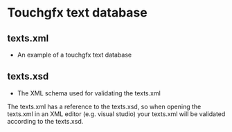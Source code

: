 # Touchgfx text database
## texts.xml
 - An example of a touchgfx text database
## texts.xsd
 - The XML schema used for validating the texts.xml

The texts.xml has a reference to the texts.xsd, so when opening the texts.xml in an XML
editor (e.g. visual studio) your texts.xml will be validated according to the texts.xsd.
